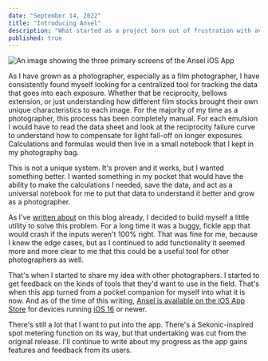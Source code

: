 ```yaml
---
date: "September 14, 2022"
title: "Introducing Ansel"
description: "What started as a project born out of frustration with available tools and an excuse to learn a new programming stack has turned itself into a full-featured mobile toolkit for photographers. Now available for devices running iOS 16."
published: true
---
```


![An image showing the three primary screens of the Ansel iOS App](https://s3.us-east-2.amazonaws.com/reckart.blog-images/ansel_screens.jpg)

As I have grown as a photographer, especially as a film photographer, I have consistently found myself looking for a centralized tool for tracking the data that goes into each exposure. Whether that be reciprocity, bellows extension, or just understanding how different film stocks brought their own unique characteristics to each image. For the majority of my time as a photographer, this process has been completely manual. For each emulsion I would have to read the data sheet and look at the reciprocity failure curve to understand how to compensate for light fall-off on longer exposures. Calculations and formulas would then live in a small notebook that I kept in my photography bag.

This is not a unique system. It's proven and it works, but I wanted something better. I wanted something in my pocket that would have the ability to make the calculations I needed, save the data, and act as a universal notebook for me to put that data to understand it better and grow as a photographer.

As I've [written about](/tools-for-analog-photography) on this blog already, I decided to build myself a little utility to solve this problem. For a long time it was a buggy, fickle app that would crash if the inputs weren't 100% right. That was fine for me, because I knew the edge cases, but as I continued to add functionality it seemed more and more clear to me that this could be a useful tool for other photographers as well.

That's when I started to share my idea with other photographers. I started to get feedback on the kinds of tools that they'd want to use in the field. That's when this app turned from a pocket companion for myself into what it is now. And as of the time of this writing, [Ansel is available on the iOS App Store](https://apps.apple.com/us/app/ansel-photographers-notebook/id1643250194) for devices running [iOS 16](https://www.apple.com/ios/ios-16/) or newer.

There's still a lot that I want to put into the app. There's a Sekonic-inspired spot metering function on its way, but that undertaking was cut from the original release. I'll continue to write about my progress as the app gains features and feedback from its users.